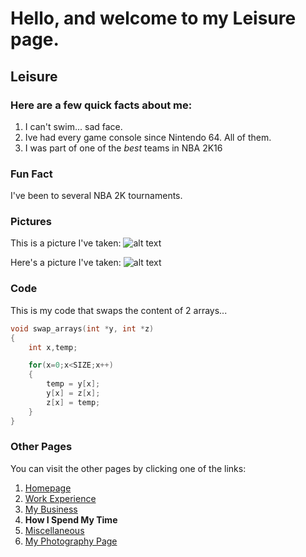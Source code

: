 # Hello, and welcome to my Leisure page.

## Leisure

### Here are a few **quick** facts about me:
1. I can't swim... sad face.
2. Ive had every game console since Nintendo 64. All of them.
3. I was part of one of the *best* teams in NBA 2K16

### **Fun Fact**
I've been to several NBA 2K tournaments.

### **Pictures**
This is a picture I've taken:
![alt text][picture]

Here's a picture I've taken:
![alt text][picture2]

[picture]: (https://github.com/CjInProgress/IT1000/blob/main/085A1424.jpg)

[picture2]: (https://images.squarespace-cdn.com/content/v1/5ea8f9fcd5913d4f94bbd59e/1607027400274-WVF1KB8PDVNYK6UTAQPR/ke17ZwdGBToddI8pDm48kMXRibDYMhUiookWqwUxEZ97gQa3H78H3Y0txjaiv_0fDoOvxcdMmMKkDsyUqMSsMWxHk725yiiHCCLfrh8O1z4YTzHvnKhyp6Da-NYroOW3ZGjoBKy3azqku80C789l0luUmcNM2NMBIHLdYyXL-Jww_XBra4mrrAHD6FMA3bNKOBm5vyMDUBjVQdcIrt03OQ/085A6291.jpg?format=500w)

### **Code**
This is my code that swaps the content of 2 arrays...
```c
void swap_arrays(int *y, int *z)
{
    int x,temp;

    for(x=0;x<SIZE;x++)
    {
        temp = y[x];
        y[x] = z[x];
        z[x] = temp;
    }
}
```

### **Other Pages**
You can visit the other pages by clicking one of the links:
1. [Homepage]()
2. [Work Experience]()
3. [My Business]()
4. **How I Spend My Time**
5. [Miscellaneous]()
6. [My Photography Page](cjharrisphotgraphy.com)
